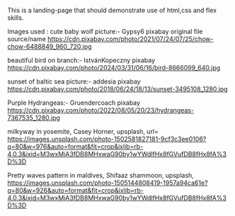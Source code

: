  This is a landing-page that should demonstrate use of html,css and flex skills.

 Images used :
 cute baby wolf picture:- Gypsy6 pixabay original file source/name https://cdn.pixabay.com/photo/2021/07/24/07/25/chow-chow-6488849_960_720.jpg

beautiful bird on branch:- IstvánKopeczny pixabay https://cdn.pixabay.com/photo/2024/03/31/06/16/bird-8666099_640.jpg

sunset of baltic sea picture:- addesia  pixabay https://cdn.pixabay.com/photo/2018/06/24/18/13/sunset-3495108_1280.jpg

Purple Hydrangeas:- Gruendercoach pixabay https://cdn.pixabay.com/photo/2022/08/05/20/23/hydrangeas-7367535_1280.jpg

milkyway in yosemite, Casey Horner, upsplash, url= https://images.unsplash.com/photo-1502581827181-9cf3c3ee0106?q=80&w=976&auto=format&fit=crop&ixlib=rb-4.0.3&ixid=M3wxMjA3fDB8MHxwaG90by1wYWdlfHx8fGVufDB8fHx8fA%3D%3D

Pretty waves pattern in maldives, Shifaaz shammoon, upsplash, https://images.unsplash.com/photo-1505144808419-1957a94ca61e?q=80&w=926&auto=format&fit=crop&ixlib=rb-4.0.3&ixid=M3wxMjA3fDB8MHxwaG90by1wYWdlfHx8fGVufDB8fHx8fA%3D%3D